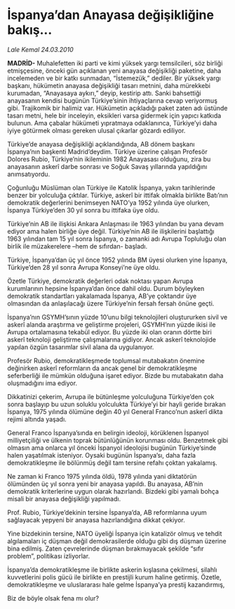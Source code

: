 # İspanya’dan Anayasa değişikliğine bakış...

*Lale Kemal 24.03.2010*

<div class="yazi"><p><b>MADRİD-</b> Muhalefetten iki parti ve kimi yüksek yargı temsilcileri, söz birliği etmişçesine, önceki gün açıklanan yeni anayasa değişikliği paketine, daha incelemeden ve bir katkı sunmadan, “İstemezük,” dediler. Bir yüksek yargı başkanı, hükümetin anayasa değişikliği tasarı metnini, daha mürekkebi kurumadan, “Anayasaya aykırı,” deyip, kestirip attı. Sanki bahsettiği anayasanın kendisi bugünün Türkiye’sinin ihtiyaçlarına cevap veriyormuş gibi. Trajikomik bir halimiz var. Hükümetin açıkladığı paket zaten adı üstünde tasarı metni, hele bir inceleyin, eksikleri varsa gidermek için yapıcı katkıda bulunun. Ama çabalar hükümeti yıpratmaya odaklanınca, Türkiye’yi daha iyiye götürmek olması gereken ulusal çıkarlar gözardı ediliyor.</p>
<p>Türkiye’de anayasa değişikliği açıklandığında, AB dönem başkanı İspanya’nın başkenti Madrid’deydim. Türkiye üzerine çalışan Profesör Dolores Rubio, Türkiye’nin ikileminin 1982 Anayasası olduğunu, zira bu anayasanın askerî darbe sonrası ve Soğuk Savaş yıllarında yapıldığını anımsatıyordu. </p>
<p>Çoğunluğu Müslüman olan Türkiye ile Katolik İspanya, yakın tarihlerinde benzer bir yolculuğa çıktılar. Türkiye, askerî bir ittifak olmakla birlikte Batı’nın demokratik değerlerini benimseyen NATO’ya 1952 yılında üye olurken, İspanya Türkiye’den 30 yıl sonra bu ittifaka üye oldu. </p>
<p>Türkiye’nin AB ile ilişkisi Ankara Anlaşması ile 1963 yılından bu yana devam ediyor ama halen birliğe üye değil. Türkiye’nin AB ile ilişkilerini başlattığı 1963 yılından tam 15 yıl sonra İspanya, o zamanki adı Avrupa Topluluğu olan birlik ile müzakerelere –hem de sıfırdan- başladı. </p>
<p>Türkiye, İspanya’dan üç yıl önce 1952 yılında BM üyesi olurken yine İspanya, Türkiye’den 28 yıl sonra Avrupa Konseyi’ne üye oldu.</p>
<p>Özetle Türkiye, demokratik değerleri odak noktası yapan Avrupa kurumlarının hepsine İspanya’dan önce dahil oldu. Durum böyleyken demokratik standartları yakalamada İspanya, AB’ye çoktandır üye olmasından da anlaşılacağı üzere Türkiye’nin fersah fersah önüne geçti. </p>
<p>İspanya’nın GSYMH’sının yüzde 10’unu bilgi teknolojileri oluştururken sivil ve askerî alanda araştırma ve geliştirme projeleri, GSYMH’nın yüzde ikisi ile Avrupa ortalamasına tekabül ediyor. Bu yüzde iki olan oranın dörtte biri askerî teknoloji geliştirme çalışmalarına gidiyor. Ancak askerî teknolojide yapılan özgün tasarımlar sivil alana da uygulanıyor. </p>
<p>Profesör Rubio, demokratikleşmede toplumsal mutabakatın önemine değinirken askerî reformların da ancak genel bir demokratikleşme seferberliği ile mümkün olduğuna işaret ediyor. Bizde bu mutabakatın daha oluşmadığını ima ediyor. </p>
<p>Dikkatinizi çekerim, Avrupa ile bütünleşme yolculuğuna Türkiye’den çok sonra başlayıp bu uzun soluklu yolculukta Türkiye’yi bir hayli geride bırakan İspanya, 1975 yılında ölümüne değin 40 yıl General Franco’nun askerî dikta rejimi altında yaşadı. </p>
<p>General Franco İspanya’sında en belirgin ideoloji, körüklenen İspanyol milliyetçiliği ve ülkenin toprak bütünlüğünün korunması oldu. Benzetmek gibi olmasın ama onlarca yıl önceki İspanyol ideolojisi bugünün Türkiye’sinde halen yaşatılmak isteniyor. Oysaki bugünün İspanya’sı, daha fazla demokratikleşme ile bölünmüş değil tam tersine refahı çoktan yakalamış.</p>
<p>Ne zaman ki Franco 1975 yılında öldü, 1978 yılında yani diktatörün ölümünden üç yıl sonra yeni bir anayasa yapıldı. Bu anayasa, AB’nin demokratik kriterlerine uygun olarak hazırlandı. Bizdeki gibi yamalı bohça misali bir anayasa değişikliği yapılmadı. </p>
<p>Prof. Rubio, Türkiye’dekinin tersine İspanya’da, AB reformlarına uyum sağlayacak yepyeni bir anayasa hazırlandığına dikkat çekiyor.</p>
<p>Yine bizdekinin tersine, NATO üyeliği İspanya için katalizör olmuş ve tehdit algılamaları iç düşman değil demokrasilerde olduğu gibi dış düşman üzerine bina edilmiş. Zaten çevrelerinde düşman bırakmayacak şekilde “sıfır problem”, politikası izliyorlar. </p>
<p>İspanya’da demokratikleşme ile birlikte askerin kışlasına çekilmesi, silahlı kuvvetlerini polis gücü ile birlikte en prestijli kurum haline getirmiş. Özetle, demokratikleşme ve uluslararası hale gelme İspanya’ya prestij kazandırmış, </p>
<p>Biz de böyle olsak fena mı olur?</p></div>
